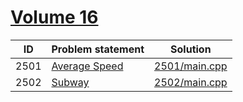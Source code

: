 # [Volume 16](http://poj.org/problemlist?volume=16)


| ID   | Problem statement                               | Solution                       |
|------|-------------------------------------------------|--------------------------------|
| 2501 | [Average Speed](http://poj.org/problem?id=2501) | [2501/main.cpp](2501/main.cpp) |
| 2502 | [Subway](http://poj.org/problem?id=2502)        | [2502/main.cpp](2502/main.cpp) |

